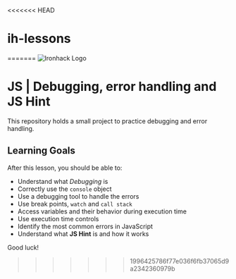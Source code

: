 <<<<<<< HEAD
# ih-lessons
=======
![Ironhack Logo](https://i.imgur.com/1QgrNNw.png)

# JS | Debugging, error handling and JS Hint

This repository holds a small project to practice debugging and error handling.

## Learning Goals

After this lesson, you should be able to:

- Understand what *Debugging* is
- Correctly use the `console` object
- Use a debugging tool to handle the errors
- Use break points, `watch` and `call stack`
- Access variables and their behavior during execution time
- Use execution time controls
- Identify the most common errors in JavaScript
- Understand what **JS Hint** is and how it works

Good luck!
>>>>>>> 1996425786f77e036f6fb37065d9a2342360979b
